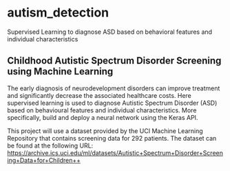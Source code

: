 # autism_detection
Supervised Learning to diagnose ASD based on behavioral features and individual characteristics
## Childhood Autistic Spectrum Disorder Screening using Machine Learning
The early diagnosis of neurodevelopment disorders can improve treatment and significantly decrease the associated healthcare costs. Here supervised learning is used to diagnose Autistic Spectrum Disorder (ASD) based on behavioural features and individual characteristics. More specifically, build and deploy a neural network using the Keras API.

This project will use a dataset provided by the UCI Machine Learning Repository that contains screening data for 292 patients. The dataset can be found at the following URL: https://archive.ics.uci.edu/ml/datasets/Autistic+Spectrum+Disorder+Screening+Data+for+Children++

